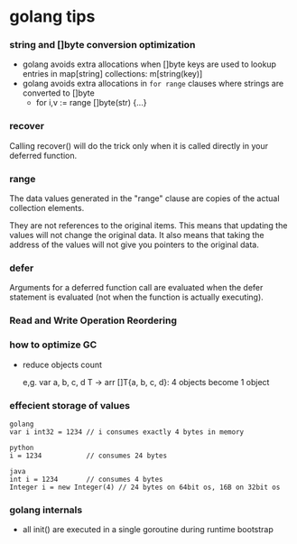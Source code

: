 # golang tips

### string and []byte conversion optimization

- golang avoids extra allocations when []byte keys are used to lookup entries in map[string] collections: m[string(key)]
- golang avoids extra allocations in `for range` clauses where strings are converted to []byte
  - for i,v := range []byte(str) {...}

### recover

Calling recover() will do the trick only when it is called directly in your deferred function.

### range

The data values generated in the "range" clause are copies of the actual collection elements.

They are not references to the original items. 
This means that updating the values will not change the original data. 
It also means that taking the address of the values will not give you pointers to the original data.

### defer

Arguments for a deferred function call are evaluated when the defer statement is evaluated (not when the function is actually executing).

### Read and Write Operation Reordering

### how to optimize GC

- reduce objects count

  e,g. var a, b, c, d T -> arr []T{a, b, c, d}: 4 objects become 1 object

### effecient storage of values

    golang 
    var i int32 = 1234 // i consumes exactly 4 bytes in memory

    python
    i = 1234           // consumes 24 bytes

    java
    int i = 1234       // consumes 4 bytes
    Integer i = new Integer(4) // 24 bytes on 64bit os, 16B on 32bit os

### golang internals

- all init() are executed in a single goroutine during runtime bootstrap
